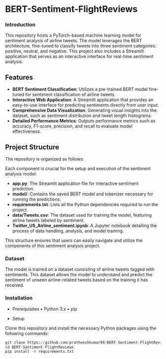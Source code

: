 # BERT-Sentiment-FlightReviews




### Introduction

This repository hosts a PyTorch-based machine learning model for sentiment analysis of airline tweets. The model leverages the BERT architecture, fine-tuned to classify tweets into three sentiment categories: positive, neutral, and negative. This project also includes a Streamlit application that serves as an interactive interface for real-time sentiment analysis.

## Features

- **BERT Sentiment Classification**: Utilizes a pre-trained BERT model fine-tuned for sentiment classification of airline tweets.
- **Interactive Web Application**: A Streamlit application that provides an easy-to-use interface for predicting sentiments directly from user input.
- **Comprehensive Data Visualization**: Generating visual insights into the dataset, such as sentiment distribution and tweet length histograms.
- **Detailed Performance Metrics**: Outputs performance metrics such as accuracy, F1-score, precision, and recall to evaluate model effectiveness.


## Project Structure

The repository is organized as follows:

Each component is crucial for the setup and execution of the sentiment analysis model:
- **app.py**: The Streamlit application file for interactive sentiment prediction.
- **model/**: Contains the saved BERT model and tokenizer necessary for running the predictions.
- **requirements.txt**: Lists all the Python dependencies required to run the project.
- **data/Tweets.csv**: The dataset used for training the model, featuring airline tweets labeled by sentiment.
- **Twitter_US_Airline_sentiment.ipynb**: A Jupyter notebook detailing the process of data handling, analysis, and model training.

This structure ensures that users can easily navigate and utilize the components of this sentiment analysis project.

### Dataset

The model is trained on a dataset consisting of airline tweets tagged with sentiments. This dataset allows the model to understand and predict the sentiment of unseen airline-related tweets based on the training it has received.

### Installation

- Prerequisites
	•	Python 3.x
	•	pip

- Setup

Clone this repository and install the necessary Python packages using the following commands:

```python
git clone https://github.com/pratheeshkumar99/BERT-Sentiment-FlightReviews.git
cd BERT-Sentiment-FlightReviews
pip install -r requirements.txt
```
